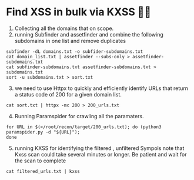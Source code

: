 # Find XSS in bulk via KXSS 🧙‍♂️

1. Collecting all the domains that on scope.
2. running Subfinder and assetfinder and combine the following subdomains in one list and remove duplicates
```
subfinder -dL domains.txt -o subfider-subdomains.txt
cat domain_list.txt | assetfinder --subs-only > assetfinder-subdomains.txt
cat subfinder-subdomains.txt assetfinder-subdomains.txt > subdomains.txt
sort -u subdomains.txt > sort.txt
```
3. we need to use Httpx to quickly and efficiently identify URLs that return a status code of 200 for a given domain list.
```
cat sort.txt | httpx -mc 200 > 200_urls.txt
```
4. Running Paramspider for crawling all the paramaters.
```
for URL in $(</root/recon/target/200_urls.txt); do (python3 paramspider.py -d "${URL}");
done
```
5. running KXSS for identifying the filtered , unfiltered Sympols note that Kxss scan could take several minutes or longer. Be patient and wait for the scan to complete
```
cat filtered_urls.txt | kxss
```

